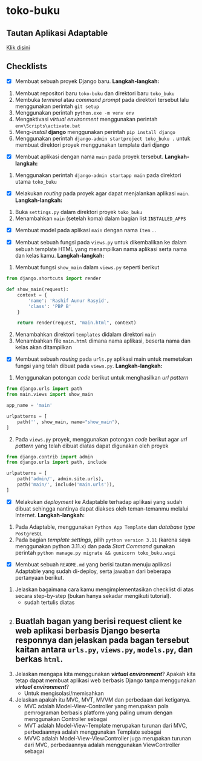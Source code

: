 # toko-buku

## Tautan Aplikasi Adaptable
[Klik disini](https://rasheev-tokobuku.adaptable.app)

## Checklists
- [x] Membuat sebuah proyek Django baru.
**Langkah-langkah:**
1. Membuat repositori baru `toko-buku` dan direktori baru `toko_buku`
2. Membuka *terminal* atau *command prompt* pada direktori tersebut lalu menggunakan perintah `git setup`
3. Menggunakan perintah `python.exe -m venv env`
4. Mengaktivasi *virtual environment* menggunakan perintah `env\Scripts\activate.bat`
5. Meng-*install* **django** menggunakan perintah `pip install django`
6. Menggunakan perintah `django-admin startproject toko_buku .` untuk membuat direktori proyek menggunakan template dari django

- [x] Membuat aplikasi dengan nama `main` pada proyek tersebut.
**Langkah-langkah:**
1. Menggunakan perintah `django-admin startapp main` pada direktori utama `toko_buku`

- [x] Melakukan *routing* pada proyek agar dapat menjalankan aplikasi `main`.
**Langkah-langkah:**
1. Buka `settings.py` dalam direktori proyek `toko_buku`
2. Menambahkan `main` (setelah koma) dalam bagian list `INSTALLED_APPS`

- [x] Membuat model pada aplikasi `main` dengan nama `Item` ...

- [x] Membuat sebuah fungsi pada `views.py` untuk dikembalikan ke dalam sebuah template HTML yang menampilkan nama aplikasi serta nama dan kelas kamu.
**Langkah-langkah:**
1. Membuat fungsi `show_main` dalam `views.py` seperti berikut
```python
from django.shortcuts import render

def show_main(request):
    context = {
        'name': 'Rashif Aunur Rasyid',
        'class': 'PBP B'
    }

    return render(request, "main.html", context)
```
2. Menambahkan direktori `templates` didalam direktori `main`
3. Menambahkan file `main.html` dimana nama aplikasi, beserta nama dan kelas akan ditampilkan

- [x] Membuat sebuah *routing* pada `urls.py` aplikasi main untuk memetakan fungsi yang telah dibuat pada `views.py`.
**Langkah-langkah:**
1. Menggunakan potongan *code* berikut untuk menghasilkan *url pattern*
```python
from django.urls import path
from main.views import show_main

app_name = 'main'

urlpatterns = [
    path('', show_main, name="show_main"),
]
```
2. Pada `views.py` proyek, menggunakan potongan *code* berikut agar *url pattern* yang telah dibuat diatas dapat digunakan oleh proyek
```python
from django.contrib import admin
from django.urls import path, include

urlpatterns = [
    path('admin/', admin.site.urls),
    path('main/', include('main.urls')),
]
```

- [x] Melakukan *deployment* ke Adaptable terhadap aplikasi yang sudah dibuat sehingga nantinya dapat diakses oleh teman-temanmu melalui Internet.
**Langkah-langkah:**
1. Pada Adaptable, menggunakan `Python App Template` dan *database type* `PostgreSQL`
2. Pada bagian *template settings*, pilih `python version 3.11` (karena saya menggunakan python 3.11.x) dan pada *Start Command* gunakan perintah `python manage.py migrate && gunicorn toko_buku.wsgi`

- [x] Membuat sebuah `README.md` yang berisi tautan menuju aplikasi Adaptable yang sudah di-deploy, serta jawaban dari beberapa pertanyaan berikut.
1. Jelaskan bagaimana cara kamu mengimplementasikan checklist di atas secara step-by-step (bukan hanya sekadar mengikuti tutorial).
    - sudah tertulis diatas
2. Buatlah bagan yang berisi request client ke web aplikasi berbasis Django beserta responnya dan jelaskan pada bagan tersebut kaitan antara `urls.py`, `views.py`, `models.py`, dan berkas `html`.
    - 
3. Jelaskan mengapa kita menggunakan ***virtual environment***? Apakah kita tetap dapat membuat aplikasi web berbasis Django tanpa menggunakan ***virtual environment***?
    - Untuk mengisolasi/memisahkan 
4. Jelaskan apakah itu MVC, MVT, MVVM dan perbedaan dari ketiganya.
    - MVC adalah Model-View-Controller yang merupakan pola pemrograman berbasis platform yang paling umum dengan menggunakan Controller sebagai
    - MVT adalah Model-View-Template merupakan turunan dari MVC, perbedaannya adalah menggunakan Template sebagai
    - MVVC adalah Model-View-ViewController juga merupakan turunan dari MVC, perbedaannya adalah menggunakan ViewController sebagai